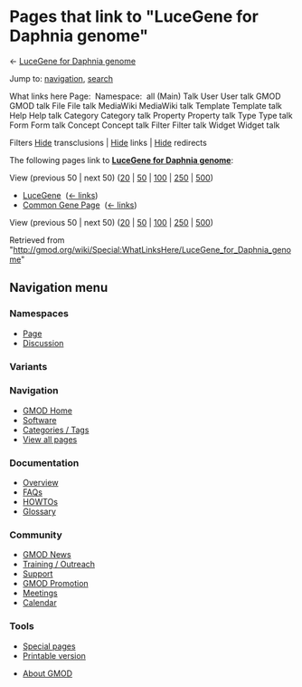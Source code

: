 <div id="mw-page-base" class="noprint">

</div>

<div id="mw-head-base" class="noprint">

</div>

<div id="content" class="mw-body" role="main">

<span id="top"></span>

<div id="mw-js-message" style="display:none;">

</div>



# <span dir="auto">Pages that link to "LuceGene for Daphnia genome"</span>

<div id="bodyContent">

<div id="contentSub">

← [LuceGene for Daphnia
genome](/wiki/LuceGene_for_Daphnia_genome "LuceGene for Daphnia genome")

</div>

<div id="jump-to-nav" class="mw-jump">

Jump to: [navigation](#mw-navigation), [search](#p-search)

</div>

<div id="mw-content-text">

What links here Page:  Namespace:  all (Main) Talk User User talk GMOD
GMOD talk File File talk MediaWiki MediaWiki talk Template Template talk
Help Help talk Category Category talk Property Property talk Type Type
talk Form Form talk Concept Concept talk Filter Filter talk Widget
Widget talk

Filters
[Hide](/mediawiki/index.php?title=Special:WhatLinksHere/LuceGene_for_Daphnia_genome&hidetrans=1 "Special:WhatLinksHere/LuceGene for Daphnia genome")
transclusions \|
[Hide](/mediawiki/index.php?title=Special:WhatLinksHere/LuceGene_for_Daphnia_genome&hidelinks=1 "Special:WhatLinksHere/LuceGene for Daphnia genome")
links \|
[Hide](/mediawiki/index.php?title=Special:WhatLinksHere/LuceGene_for_Daphnia_genome&hideredirs=1 "Special:WhatLinksHere/LuceGene for Daphnia genome")
redirects

The following pages link to **[LuceGene for Daphnia
genome](/wiki/LuceGene_for_Daphnia_genome "LuceGene for Daphnia genome")**:

View (previous 50 \| next 50)
([20](/mediawiki/index.php?title=Special:WhatLinksHere/LuceGene_for_Daphnia_genome&limit=20 "Special:WhatLinksHere/LuceGene for Daphnia genome")
\|
[50](/mediawiki/index.php?title=Special:WhatLinksHere/LuceGene_for_Daphnia_genome&limit=50 "Special:WhatLinksHere/LuceGene for Daphnia genome")
\|
[100](/mediawiki/index.php?title=Special:WhatLinksHere/LuceGene_for_Daphnia_genome&limit=100 "Special:WhatLinksHere/LuceGene for Daphnia genome")
\|
[250](/mediawiki/index.php?title=Special:WhatLinksHere/LuceGene_for_Daphnia_genome&limit=250 "Special:WhatLinksHere/LuceGene for Daphnia genome")
\|
[500](/mediawiki/index.php?title=Special:WhatLinksHere/LuceGene_for_Daphnia_genome&limit=500 "Special:WhatLinksHere/LuceGene for Daphnia genome"))

- [LuceGene](/wiki/LuceGene "LuceGene") ‎
  <span class="mw-whatlinkshere-tools">([←
  links](/mediawiki/index.php?title=Special:WhatLinksHere&target=LuceGene "Special:WhatLinksHere"))</span>
- [Common Gene Page](/wiki/Common_Gene_Page "Common Gene Page") ‎
  <span class="mw-whatlinkshere-tools">([←
  links](/mediawiki/index.php?title=Special:WhatLinksHere&target=Common+Gene+Page "Special:WhatLinksHere"))</span>

View (previous 50 \| next 50)
([20](/mediawiki/index.php?title=Special:WhatLinksHere/LuceGene_for_Daphnia_genome&limit=20 "Special:WhatLinksHere/LuceGene for Daphnia genome")
\|
[50](/mediawiki/index.php?title=Special:WhatLinksHere/LuceGene_for_Daphnia_genome&limit=50 "Special:WhatLinksHere/LuceGene for Daphnia genome")
\|
[100](/mediawiki/index.php?title=Special:WhatLinksHere/LuceGene_for_Daphnia_genome&limit=100 "Special:WhatLinksHere/LuceGene for Daphnia genome")
\|
[250](/mediawiki/index.php?title=Special:WhatLinksHere/LuceGene_for_Daphnia_genome&limit=250 "Special:WhatLinksHere/LuceGene for Daphnia genome")
\|
[500](/mediawiki/index.php?title=Special:WhatLinksHere/LuceGene_for_Daphnia_genome&limit=500 "Special:WhatLinksHere/LuceGene for Daphnia genome"))

</div>

<div class="printfooter">

Retrieved from
"<http://gmod.org/wiki/Special:WhatLinksHere/LuceGene_for_Daphnia_genome>"

</div>

<div id="catlinks" class="catlinks catlinks-allhidden">

</div>

<div class="visualClear">

</div>

</div>

</div>

<div id="mw-navigation">

## Navigation menu

<div id="mw-head">



<div id="left-navigation">

<div id="p-namespaces" class="vectorTabs" role="navigation"
aria-labelledby="p-namespaces-label">

### Namespaces

- <span id="ca-nstab-main"><a href="/wiki/LuceGene_for_Daphnia_genome" accesskey="c"
  title="View the content page [c]">Page</a></span>
- <span id="ca-talk"><a
  href="/mediawiki/index.php?title=Talk:LuceGene_for_Daphnia_genome&amp;action=edit&amp;redlink=1"
  accesskey="t"
  title="Discussion about the content page [t]">Discussion</a></span>

</div>

<div id="p-variants" class="vectorMenu emptyPortlet" role="navigation"
aria-labelledby="p-variants-label">

### 

### Variants[](#)

<div class="menu">

</div>

</div>

</div>

<div id="right-navigation">





</div>



</div>

</div>

</div>

<div id="mw-panel">

<div id="p-logo" role="banner">

<a href="/wiki/Main_Page"
style="background-image: url(http://gmod.org/images/GMOD-cogs.png);"
title="Visit the main page"></a>

</div>

<div id="p-Navigation" class="portal" role="navigation"
aria-labelledby="p-Navigation-label">

### Navigation

<div class="body">

- <span id="n-GMOD-Home">[GMOD Home](/wiki/Main_Page)</span>
- <span id="n-Software">[Software](/wiki/GMOD_Components)</span>
- <span id="n-Categories-.2F-Tags">[Categories /
  Tags](/wiki/Categories)</span>
- <span id="n-View-all-pages">[View all
  pages](/wiki/Special:AllPages)</span>

</div>

</div>

<div id="p-Documentation" class="portal" role="navigation"
aria-labelledby="p-Documentation-label">

### Documentation

<div class="body">

- <span id="n-Overview">[Overview](/wiki/Overview)</span>
- <span id="n-FAQs">[FAQs](/wiki/Category:FAQ)</span>
- <span id="n-HOWTOs">[HOWTOs](/wiki/Category:HOWTO)</span>
- <span id="n-Glossary">[Glossary](/wiki/Glossary)</span>

</div>

</div>

<div id="p-Community" class="portal" role="navigation"
aria-labelledby="p-Community-label">

### Community

<div class="body">

- <span id="n-GMOD-News">[GMOD News](/wiki/GMOD_News)</span>
- <span id="n-Training-.2F-Outreach">[Training /
  Outreach](/wiki/Training_and_Outreach)</span>
- <span id="n-Support">[Support](/wiki/Support)</span>
- <span id="n-GMOD-Promotion">[GMOD
  Promotion](/wiki/GMOD_Promotion)</span>
- <span id="n-Meetings">[Meetings](/wiki/Meetings)</span>
- <span id="n-Calendar">[Calendar](/wiki/Calendar)</span>

</div>

</div>

<div id="p-tb" class="portal" role="navigation"
aria-labelledby="p-tb-label">

### Tools

<div class="body">

- <span id="t-specialpages"><a href="/wiki/Special:SpecialPages" accesskey="q"
  title="A list of all special pages [q]">Special pages</a></span>
- <span id="t-print"><a
  href="/mediawiki/index.php?title=Special:WhatLinksHere/LuceGene_for_Daphnia_genome&amp;printable=yes"
  rel="alternate" accesskey="p"
  title="Printable version of this page [p]">Printable version</a></span>

</div>

</div>

</div>

</div>

<div id="footer" role="contentinfo">

- <span id="footer-places-about">[About
  GMOD](/wiki/GMOD:About "GMOD:About")</span>

<!-- -->






</div>

